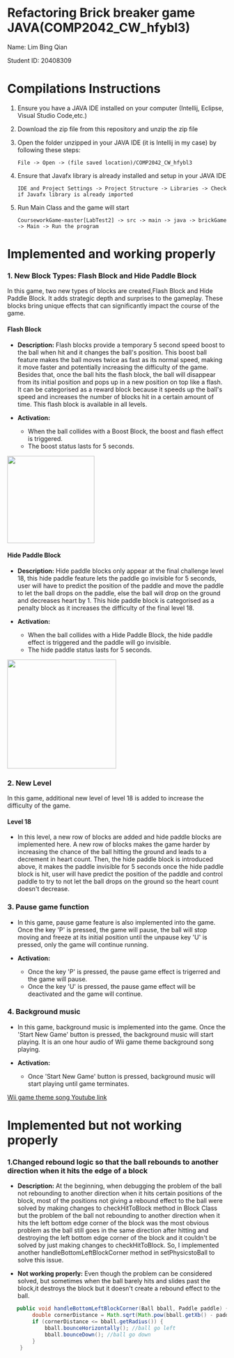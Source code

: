 # Refactoring Brick breaker game JAVA(COMP2042_CW_hfybl3)
Name: Lim Bing Qian

Student ID: 20408309

# Compilations Instructions
1) Ensure you have a JAVA IDE installed on your computer (Intellij, Eclipse, Visual Studio Code,etc.)
2) Download the zip file from this repository and unzip the zip file
3) Open the folder unzipped in your JAVA IDE (it is Intellij in my case) by following these steps:
   
    ```File -> Open -> (file saved location)/COMP2042_CW_hfybl3```
4) Ensure that Javafx library is already installed and setup in your JAVA IDE
   
   ```IDE and Project Settings -> Project Structure -> Libraries -> Check if Javafx library is already imported```
5) Run Main Class and the game will start

   ```CourseworkGame-master[LabTest2] -> src -> main -> java -> brickGame -> Main -> Run the program```
   
# Implemented and working properly
### 1. New Block Types: Flash Block and Hide Paddle Block

In this game, two new types of blocks are created,Flash Block and Hide Paddle Block. It adds strategic depth and surprises to the gameplay. These blocks bring unique effects that can significantly impact the course of the game.

#### Flash Block

- **Description:** Flash blocks provide a temporary 5 second speed boost to the ball when hit and it changes the ball's position. This boost ball feature makes the ball moves twice as fast as its normal speed, making it move faster and potentially increasing the difficulty of the game. Besides that, once the ball hits the flash block, the ball will disappear from its initial position and pops up in a new position on top like a flash. It can be categorised as a reward block because it speeds up the ball's speed and increases the number of blocks hit in a certain amount of time. This flash block is available in all levels. 

- **Activation:**
  - When the ball collides with a Boost Block, the boost and flash effect is triggered.
  - The boost status lasts for 5 seconds.
 
<img src="https://github.com/bingqian0328/COMP2042_CW_hfybl3/blob/main/src/main/resources/flash.png?raw=true" width="200">
 
#### Hide Paddle Block

- **Description:** Hide paddle blocks only appear at the final challenge level 18, this hide paddle feature lets the paddle go invisible for 5 seconds, user will have to predict the position of the paddle and move the paddle to let the ball drops on the paddle, else the ball will drop on the ground and decreases heart by 1. This hide paddle block is categorised as a penalty block as it increases the difficulty of the final level 18.

- **Activation:**
  - When the ball collides with a Hide Paddle Block, the hide paddle effect is triggered and the paddle will go invisible.
  - The hide paddle status lasts for 5 seconds.

<img src="https://github.com/bingqian0328/COMP2042_CW_hfybl3/blob/main/src/main/resources/disappear.png?raw=true" width="250">

### 2. New Level

In this game, additional new level of level 18 is added to increase the difficulty of the game. 

#### Level 18
- In this level, a new row of blocks are added and hide paddle blocks are implemented here. A new row of blocks makes the game harder by increasing the chance of the ball hitting the ground and leads to a decrement in heart count. Then, the hide paddle block is introduced above, it makes the paddle invisible for 5 seconds once the hide paddle block is hit, user will have predict the position of the paddle and control paddle to try to not let the ball drops on the ground so the heart count doesn't decrease.

### 3. Pause game function
- In this game, pause game feature is also implemented into the game. Once the key 'P' is pressed, the game will pause, the ball will stop moving and freeze at its initial position until the unpause key 'U' is pressed, only the game will continue running.

- **Activation:**
   - Once the key 'P' is pressed, the pause game effect is trigerred and the game will pause.
   - Once the key 'U' is pressed, the pause game effect will be deactivated and the game will continue.


### 4. Background music
- In this game, background music is implemented into the game. Once the 'Start New Game' button is pressed, the background music will start playing. It is an one hour audio of Wii game theme background song playing.

 - **Activation:**
   - Once 'Start New Game' button is pressed, background music will start playing until game terminates.

[Wii game theme song Youtube link](https://www.youtube.com/watch?v=LYN6DRDQcjI&t=132s)

# Implemented but not working properly

### 1.Changed rebound logic so that the ball rebounds to another direction when it hits the edge of a block

- **Description:** At the beginning, when debugging the problem of the ball not rebounding to another direction when it hits certain positions of the block, most of the positions not giving a rebound effect to the ball were solved by making changes to checkHitToBlock method in Block Class but the problem of the ball not rebounding to another direction when it hits the left bottom edge corner of the block was the most obvious problem as the ball still goes in the same direction after hitting and destroying the left bottom edge corner of the block and it couldn't be solved by just making changes to checkHitToBlock. So, I implemented another handleBottomLeftBlockCorner method in setPhysicstoBall to solve this issue.
  
 - **Not working properly:** Even though the problem can be considered solved, but sometimes when the ball barely hits and slides past the block,it destroys the block but it doesn't create a rebound effect to the ball.

```Java
   public void handleBottomLeftBlockCorner(Ball bball, Paddle paddle) {
        double cornerDistance = Math.sqrt(Math.pow(bball.getXb() - paddle.getX(), 2) + Math.pow(bball.getYb() - paddle.getY() - paddle.getHeight(), 2));
        if (cornerDistance <= bball.getRadius()) {
            bball.bounceHorizontally(); //ball go left
            bball.bounceDown(); //ball go down
        }
    }
```






 



